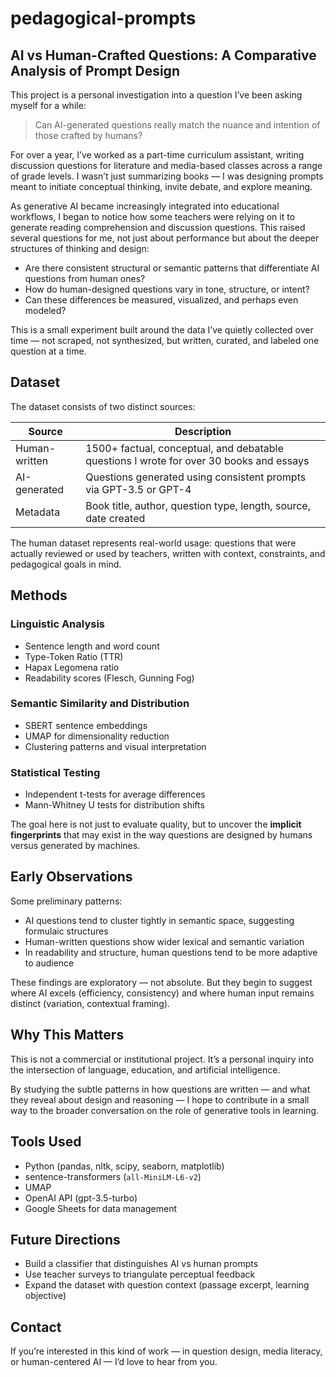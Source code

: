 # pedagogical-prompts

## AI vs Human-Crafted Questions: A Comparative Analysis of Prompt Design

This project is a personal investigation into a question I’ve been asking myself for a while:

> Can AI-generated questions really match the nuance and intention of those crafted by humans?

For over a year, I’ve worked as a part-time curriculum assistant, writing discussion questions for literature and media-based classes across a range of grade levels. I wasn’t just summarizing books — I was designing prompts meant to initiate conceptual thinking, invite debate, and explore meaning.

As generative AI became increasingly integrated into educational workflows, I began to notice how some teachers were relying on it to generate reading comprehension and discussion questions. This raised several questions for me, not just about performance but about the deeper structures of thinking and design:

- Are there consistent structural or semantic patterns that differentiate AI questions from human ones?
- How do human-designed questions vary in tone, structure, or intent?
- Can these differences be measured, visualized, and perhaps even modeled?

This is a small experiment built around the data I’ve quietly collected over time — not scraped, not synthesized, but written, curated, and labeled one question at a time.

## Dataset

The dataset consists of two distinct sources:

| Source          | Description |
|-----------------|-------------|
| Human-written   | 1500+ factual, conceptual, and debatable questions I wrote for over 30 books and essays |
| AI-generated    | Questions generated using consistent prompts via GPT-3.5 or GPT-4 |
| Metadata        | Book title, author, question type, length, source, date created |

The human dataset represents real-world usage: questions that were actually reviewed or used by teachers, written with context, constraints, and pedagogical goals in mind.

## Methods

### Linguistic Analysis

- Sentence length and word count
- Type-Token Ratio (TTR)
- Hapax Legomena ratio
- Readability scores (Flesch, Gunning Fog)

### Semantic Similarity and Distribution

- SBERT sentence embeddings
- UMAP for dimensionality reduction
- Clustering patterns and visual interpretation

### Statistical Testing

- Independent t-tests for average differences
- Mann-Whitney U tests for distribution shifts

The goal here is not just to evaluate quality, but to uncover the **implicit fingerprints** that may exist in the way questions are designed by humans versus generated by machines.

## Early Observations

Some preliminary patterns:

- AI questions tend to cluster tightly in semantic space, suggesting formulaic structures
- Human-written questions show wider lexical and semantic variation
- In readability and structure, human questions tend to be more adaptive to audience

These findings are exploratory — not absolute. But they begin to suggest where AI excels (efficiency, consistency) and where human input remains distinct (variation, contextual framing).

## Why This Matters

This is not a commercial or institutional project. It’s a personal inquiry into the intersection of language, education, and artificial intelligence.

By studying the subtle patterns in how questions are written — and what they reveal about design and reasoning — I hope to contribute in a small way to the broader conversation on the role of generative tools in learning.

## Tools Used

- Python (pandas, nltk, scipy, seaborn, matplotlib)
- sentence-transformers (`all-MiniLM-L6-v2`)
- UMAP
- OpenAI API (gpt-3.5-turbo)
- Google Sheets for data management

## Future Directions

- Build a classifier that distinguishes AI vs human prompts
- Use teacher surveys to triangulate perceptual feedback
- Expand the dataset with question context (passage excerpt, learning objective)

## Contact

If you’re interested in this kind of work — in question design, media literacy, or human-centered AI — I’d love to hear from you.

